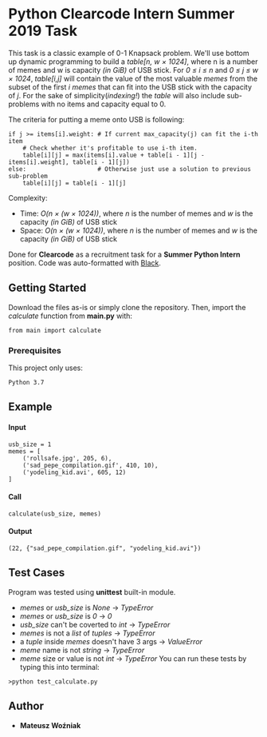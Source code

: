 
# Python Clearcode Intern Summer 2019 Task

This task is a classic example of 0-1 Knapsack problem. 
We'll use bottom up dynamic programming to build a *table[n, w × 1024]*, where n is a number of memes and w is capacity *(in GiB)* of USB stick.
For *0 ≤ i ≤ n* and *0 ≤ j ≤ w × 1024*, *table[i,j]* will contain the value of the most valuable *memes* from the subset of the first *i* *memes* that can fit into the USB stick with the capacity of *j*.
For the sake of simplicity(*indexing!*) the *table* will also include sub-problems with no items and capacity equal to 0.

The criteria for putting a meme onto USB is following:
```
if j >= items[i].weight: # If current max_capacity(j) can fit the i-th item
    # Check whether it's profitable to use i-th item.
    table[i][j] = max(items[i].value + table[i - 1][j - items[i].weight], table[i - 1][j])
else:                    # Otherwise just use a solution to previous sub-problem
    table[i][j] = table[i - 1][j]
```


Complexity:
- Time:  *O(n × (w × 1024))*, where *n* is the number of memes and *w* is the capacity *(in GiB)* of USB stick
- Space: *O(n × (w × 1024))*, where *n* is the number of memes and *w* is the capacity *(in GiB)* of USB stick 


Done for **Clearcode** as a recruitment task for a **Summer Python Intern** position.
Code was auto-formatted with [Black](https://github.com/python/black).
## Getting Started

Download the files as-is or simply clone the repository. Then, import the *calculate* function from **main.py** with:
```
from main import calculate
```


### Prerequisites

This project only uses:

```
Python 3.7
```

## Example

#### Input

```
usb_size = 1
memes = [
    ('rollsafe.jpg', 205, 6),
    ('sad_pepe_compilation.gif', 410, 10),
    ('yodeling_kid.avi', 605, 12)
]
```

#### Call

```
calculate(usb_size, memes)
```
#### Output
```
(22, {"sad_pepe_compilation.gif", "yodeling_kid.avi"})
```

## Test Cases
Program was tested using **unittest** built-in module.
- *memes* or *usb_size* is *None* -> *TypeError*
- *memes* or *usb_size* is *0* -> *0*
- *usb_size* can't be coverted to *int* -> *TypeError*
- *memes* is not a *list* of *tuples* -> *TypeError*
- a *tuple* inside *memes* doesn't have 3 args -> *ValueError*
- *meme* name is not *string* -> *TypeError*
- *meme* size or value is not *int* -> *TypeError*
You can run these tests by typing this into terminal:
```
>python test_calculate.py
```
## Author
* **Mateusz Woźniak** 

